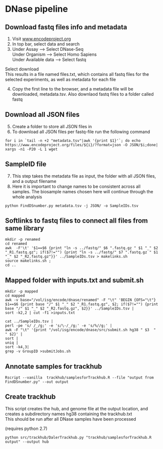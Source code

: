 # DNase pipeline

## Download fastq files info and metadata

1) Visit www.encodeproject.org  
2) In top bar, select data and search  
3) Under Assay --> Select DNase-Seq  
   Under Organism --> Select Homo Sapiens  
   Under Available data --> Select fastq  

Select download  
This results in a file named files.txt, which contains all fastq files for the selected experiments, as well as metadata for each file

4) Copy the first line to the browser, and a metadata file will be downloaded, metadata.tsv. Also downlaod fastq files to a folder called fastq

## Download all JSON files
5) Create a folder to store all JSON files in
6) To download all JSON files per fastq-file run the following command
```
for i in `tail -n +2 "metadata.tsv"|awk '{print $1}'`; do echo https://www.encodeproject.org/files/${i}/?format=json -O JSON/$i;done| xargs -n1 -P20 -L 1 wget
```


## SampleID file
7) This step takes the metadata file as input, the folder with all JSON files, and a output filename  
8) Here it is important to change names to be consistent across all samples. The biosample names chosen here will continue through the whole analysis

```
python FindDSnumber.py metadata.tsv -j JSON/ -o SampleIDs.tsv
```

## Softlinks to fastq files to connect all files from same library
```
mkdir -p renamed
cd renamed
awk  -F'\t' '$1==$6 {print "ln -s ../fastq/" $6 ".fastq.gz " $1 "_" $2 "_R1.fastq.gz"; if($7!="") {print "ln -s ../fastq/" $7 ".fastq.gz " $1 "_" $2 "_R2.fastq.gz"}}' ../SampleIDs.tsv > makelinks.sh  
source makelinks.sh ;
cd ..  
```


## Mapped folder with inputs.txt and submit.sh
```
mkdir -p mapped
cd mapped
awk -v base="/vol/isg/encode/dnase/renamed" -F "\t" 'BEGIN {OFS="\t"} $1==$6 {print base "/" $1 "_" $2 "_R1.fastq.gz", $2; if($7!="") {print base "/" $1 "_" $2 "_R2.fastq.gz", $2}}' ../SampleIDs.tsv |
sort -k2,2 | cut -f1 >inputs.txt 

cat ../SampleIDs.tsv | 
perl -pe 's/ /_/g;' -e 's/\-/_/g;' -e 's/%//g;' | 
awk -F "\t" '{print "/vol/isg/encode/dnase/src/submit.sh hg38 " $3  " " $2}' | 
sort | 
uniq | 
sort -k4,3|
grep -v GroupID >submitJobs.sh 

```

## Annotate samples for trackhub
```
Rscript --vanilla  trackhub/samplesforTrackhub.R --file "output from FindDSnumber.py" --out output
```
## Create trackhub
This script creates the hub, and genome file at the output location, and creates a subdirectory names hg38 containing the trackhub.txt  
This should be run after all DNase samples have been processed

(requires python 2.7)
```
python src/trackhub/DalerTrackhub.py "trackhub/samplesforTrackhub.R output" --output hub
```
